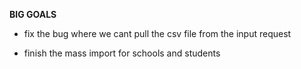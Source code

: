 **BIG GOALS**

- fix the bug where we cant pull the csv file from the input request

- finish the mass import for schools and students
